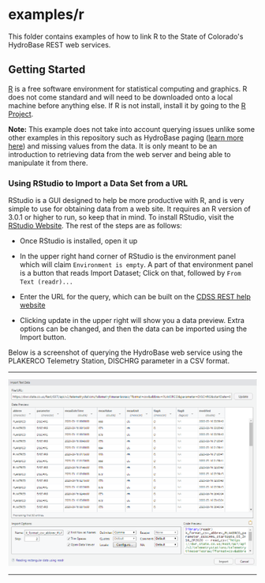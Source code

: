 # examples/r

This folder contains examples of how to link R to the State of Colorado's
HydroBase REST web services.

## Getting Started

[R](https://www.r-project.org/) is a free software environment for statistical
computing and graphics. R does not come standard and will need to be downloaded
onto a local machine before anything else. If R is not install, install it by
going to the [R Project](https://www.r-project.org/).

**Note:** This example does not take into account querying issues unlike some
other examples in this repository such as HydroBase paging
([learn more here](../../README#introduction)) and missing values
from the data. It is only meant to be an introduction to retrieving data from
the web server and being able to manipulate it from there.

### Using RStudio to Import a Data Set from a URL

RStudio is a GUI designed to help be more productive with R, and is very simple to
use for obtaining data from a web site. It requires an R version of 3.0.1 or
higher to run, so keep that in mind. To install RStudio, visit the
[RStudio Website](https://rstudio.com/products/rstudio/download/). The rest of the
steps are as follows:

* Once RStudio is installed, open it up

* In the upper right hand corner of RStudio is the environment panel which will
claim `Environment is empty`. A part of that environment panel is a button that
reads Import Dataset; Click on that, followed by `From Text (readr)...`

* Enter the URL for the query, which can be built on the
[CDSS REST help website](https://dwr.state.co.us/rest/get/help)

* Clicking update in the upper right will show you a data preview. Extra options can
be changed, and then the data can be imported using the Import button.

Below is a screenshot of querying the HydroBase web service using the PLAKERCO Telemetry Station, DISCHRG parameter in a CSV format.
****
![R Example](../../README-resources/images/R_example.png)
****
